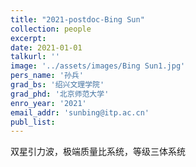 ```yaml
---
title: "2021-postdoc-Bing Sun"
collection: people
excerpt: 
date: 2021-01-01
talkurl: ''
image: '../assets/images/Bing Sun1.jpg'
pers_name: '孙兵'
grad_bs: '绍兴文理学院'
grad_phd: '北京师范大学'
enro_year: '2021' 
email_addr: 'sunbing@itp.ac.cn'
publ_list:
---
```



双星引力波，极端质量比系统，等级三体系统




